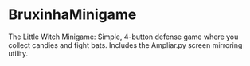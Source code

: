 # BruxinhaMinigame
The Little Witch Minigame: Simple, 4-button defense game where you collect candies and fight bats. Includes the Ampliar.py screen mirroring utility.
